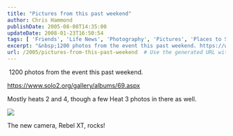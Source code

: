 ```yaml
---
title: "Pictures from this past weekend"
author: Chris Hammond
publishDate: 2005-08-08T14:35:00
updateDate: 2008-01-23T16:50:54
tags: [ 'Friends', 'Life News', 'Photography', 'Pictures', 'Places to See', 'SEO', 'Technology' ]
excerpt: "&nbsp;1200 photos from the event this past weekend. https://www.solo2.org/gallery/albums/69.aspx Mostly heats 2 and 4, though a few Heat 3 photos in there as well.   The new camera, Rebel XT,..."
url: /2005/pictures-from-this-past-weekend  # Use the generated URL with year
---
```

<SPAN class=Normal>&nbsp;1200 photos from the event this past weekend. <P><A href="https://www.solo2.org/gallery/albums/69.aspx" target=_blank>https://www.solo2.org/gallery/albums/69.aspx</A></P> <P>Mostly heats 2 and 4, though a few Heat 3 photos in there as well.</P> <P><IMG src="https://www.solo2.org/Gallery/photos/71/648/140x93.aspx"> </P> <P>The new camera, Rebel XT, rocks!</SPAN></P>
